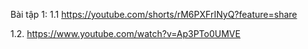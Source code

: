 Bài tập 1:
1.1   https://youtube.com/shorts/rM6PXFrINyQ?feature=share


1.2.  https://www.youtube.com/watch?v=Ap3PTo0UMVE
